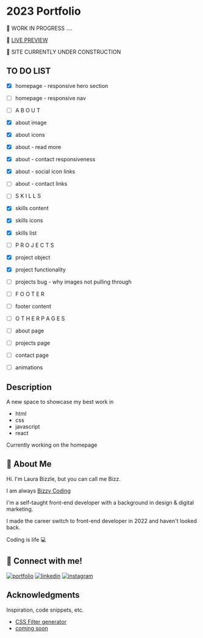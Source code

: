 # 2023 Portfolio

👷 WORK IN PROGRESS ....

👀 [LIVE PREVIEW](https://bizzy-coding.github.io/FrontEnd_Portfolio_2023/) 

👷 SITE CURRENTLY UNDER CONSTRUCTION

## TO DO LIST

- [x] homepage - responsive hero section
- [ ] homepage - responsive nav
- [ ] A B O U T
- [x] about image
- [x] about icons
- [x] about - read more
- [x] about - contact responsiveness
- [x] about - social icon links
- [ ] about - contact links
- [ ] S K I L L S
- [x] skills content
- [x] skills icons
- [x] skills list
- [ ] P R O J E C T S 
- [x] project object
- [x] project functionality
- [ ] projects bug - why images not pulling through
- [ ] F O O T E R 
- [ ] footer content
- [ ] O T H E R  P A G E S
- [ ] about page
- [ ] projects page
- [ ] contact page
- [ ] animations






## Description

A new space to showcase my best work in
- html
- css
- javascript
- react

Currently working on the homepage 

## 🚀 About Me

Hi. I'm Laura Bizzle, but you can call me Bizz.

I am always [Bizzy Coding](https://www.instagram.com/bizzy_coding/) 

I'm a self-taught front-end developer with a background in design & digital marketing.

I made the career switch to front-end developer in 2022 and haven't looked back.

Coding is life 💻

## 🔗 Connect with me!
[![portfolio](https://img.shields.io/badge/my_portfolio-000?style=for-the-badge&logo=ko-fi&logoColor=white)](https://bizzy-coding.github.io/Junior_Dev/)
[![linkedin](https://img.shields.io/badge/linkedin-0A66C2?style=for-the-badge&logo=linkedin&logoColor=white)](https://www.linkedin.com/in/laura-bizzle/)
[![instagram](https://img.shields.io/badge/Instagram-E4405F?style=for-the-badge&logo=instagram&logoColor=white)](https://www.instagram.com/bizzy_coding/)

## Acknowledgments

Inspiration, code snippets, etc.
* [CSS Filter generator](https://codepen.io/sosuke/pen/Pjoqqp)
* [coming soon](https://gist.github.com/DomPizzie/7a5ff55ffa9081f2de27c315f5018afc#file-readme-template-md)